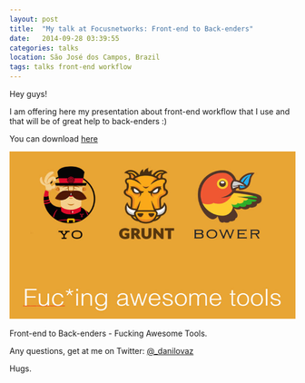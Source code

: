 ```yaml
---
layout: post
title:  "My talk at Focusnetworks: Front-end to Back-enders"
date:   2014-09-28 03:39:55
categories: talks
location: São José dos Campos, Brazil
tags: talks front-end workflow
---
```


Hey guys!

I am offering here my presentation about front-end workflow that I use and that will be of great help to back-enders :)

You can download [here](https://speakerdeck.com/danilovaz/front-end-to-back-enders)

<div class="post-image">
    <img src="/img/talk-workflow.jpg" />
    <p class="post-image-caption">Front-end to Back-enders - Fucking Awesome Tools.</p>
</div>

Any questions, get at me on Twitter: [@_danilovaz](https://twitter.com/_danilovaz/)

Hugs.
